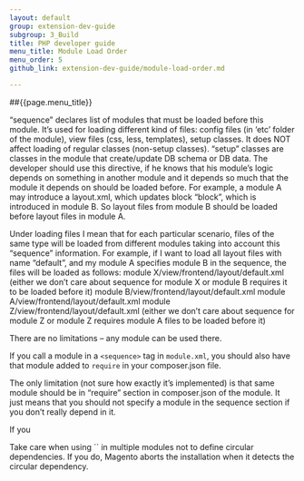 ```yaml
---
layout: default
group: extension-dev-guide
subgroup: 3_Build
title: PHP developer guide
menu_title: Module Load Order
menu_order: 5
github_link: extension-dev-guide/module-load-order.md

---
```

##{{page.menu_title}}





 “sequence” declares list of modules that must be loaded before this module. It’s used for loading different kind of files: config files (in ‘etc’ folder of the module), view files (css, less, templates), setup classes. It does NOT affect loading of regular classes (non-setup classes). “setup” classes are classes in the module that create/update DB schema or DB data.
The developer should use this directive, if he knows that his module’s logic depends on something in another module and it depends so much that the module it depends on should be loaded before. For example, a module A may introduce a layout.xml, which updates block “block”, which is introduced in module B. So layout files from module B should be loaded before layout files in module A.



Under loading files I mean that for each particular scenario, files of the same type will be loaded from different modules taking into account this “sequence” information.
For example, if I want to load all layout files with name “default”, and my module A specifies module B in the sequence, the files will be loaded as follows:
module X/view/frontend/layout/default.xml (either we don’t care about sequence for module X or module B requires it to be loaded before it)
module B/view/frontend/layout/default.xml
module A/view/frontend/layout/default.xml
module Z/view/frontend/layout/default.xml (either we don’t care about sequence for module Z or module Z requires module A files to be loaded before it)

There are no limitations – any module can be used there.


If you call a module in a `<sequence>` tag in `module.xml`, you should also have that module added to `require` in your composer.json file.

The only limitation (not sure how exactly it’s implemented) is that same module should be in “require” section in composer.json of the module. It just means that you should not specify a module in the sequence section if you don’t really depend in it.




If you
<div class="bs-callout bs-callout-info" id="info">
<span class="glyphicon-class">
  <p>Take care when using `<sequence>` in multiple modules not to define circular dependencies. If you do, Magento aborts the installation when it detects the circular dependency.</p></span>
</div>

